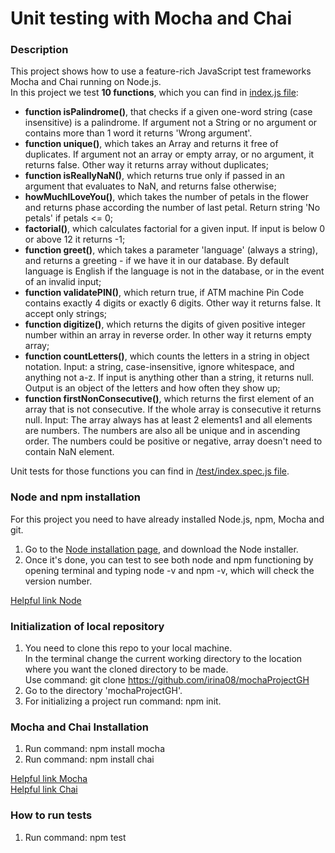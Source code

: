 # Unit testing with Mocha and Chai

### Description
This project shows how to use a feature-rich JavaScript test frameworks 
Mocha and Chai running on Node.js.  
In this project we test **10 functions**, which you can find in 
[index.js file](https://github.com/irina08/mochaProjectGH/blob/master/index.js):  
- **function  isPalindrome()**, that checks if a given one-word string 
(case insensitive) is a palindrome. If argument not a String or no argument or 
contains more than 1 word it returns 'Wrong argument'.
- **function unique()**, which takes an Array and returns it free of duplicates.
If argument not an array or empty array, or no argument, it returns false.
Other way it returns array without duplicates;
-  **function isReallyNaN()**, which returns true only if passed in an argument 
that evaluates to NaN, and returns false otherwise; 
- **howMuchILoveYou()**, which takes the number of petals in the flower and returns 
phase according the number of last petal. Return string 'No petals' if petals <= 0;
- **factorial()**, which calculates factorial for a given input. If input is below 
0 or above 12 it returns -1;
- **function greet()**, which takes a parameter 'language' (always a string), and 
returns a greeting - if we have it in our database. By default language is English 
if the language is not in the database, or in the event of an invalid input;
- **function validatePIN()**, which return true, if ATM machine Pin Code contains 
exactly 4 digits or exactly 6 digits. Other way it returns false. 
It accept only strings;
- **function digitize()**, which returns the digits of given positive integer number 
within an array in reverse order. In other way it returns empty array;  
- **function countLetters()**, which counts the letters in a string in object 
notation. Input: a string, case-insensitive, ignore whitespace, and anything 
not a-z. If input is anything other than a string, it returns null. Output is 
an object of the letters and how often they show up;
- **function firstNonConsecutive()**, which returns the first element of an array 
that is not consecutive. If the whole array is consecutive it returns null.
Input: The array always has at least 2 elements1 and all elements are numbers.
The numbers are also all be unique and in ascending order.
The numbers could be positive or negative, array doesn't need to contain NaN element.

Unit tests for those functions you can find in [/test/index.spec.js file](https://github.com/irina08/mochaProjectGH/blob/master/test/index.spec.js). 

### Node and npm installation
For this project you need to have already installed Node.js, npm, Mocha and git.  
1. Go to the [Node installation page](https://nodejs.org/en/download/), and download the Node installer.  
2.  Once it's done, you can test to see both node and npm functioning by 
opening terminal and typing node -v and npm -v, which will check 
the version number.    

[Helpful link Node](https://www.taniarascia.com/how-to-install-and-use-node-js-and-npm-mac-and-windows/)

### Initialization of local repository
1.  You need to clone this repo to your local machine.  
In the terminal change the current working directory to the location where 
you want the cloned directory to be made.  
Use command: git clone https://github.com/irina08/mochaProjectGH
2. Go to the directory 'mochaProjectGH'.  
3. For initializing a project run command: npm init.  

### Mocha and Chai Installation 
1. Run command: npm install mocha  
2. Run command: npm install chai

[Helpful link Mocha](https://mochajs.org/)  
[Helpful link Chai](https://www.chaijs.com/guide/)

### How to run tests  
1. Run command: npm test 
 


 
